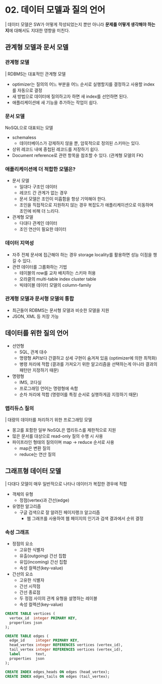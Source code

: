 # 02. 데이터 모델과 질의 언어

| 데이터 모델은 SW가 어떻게 작성되었는지 뿐만 아니라 **문제를 어떻게 생각해야 하는지**에 대해서도 지대한 영향을 미친다.

## 관계형 모델과 문서 모델

### 관계형 모델

| RDBMS는 대표적인 관계형 모델

- optimizer는 질의의 어느 부분을 어느 순서로 실행할지를 결정하고 사용할 index를 자동으로 결정
- 새 방법으로 데이터에 질의하고자 하면 새 index를 선언하면 된다.
- 애플리케이션에 새 기능을 추가하는 작업이 쉽다.

### 문서 모델

NoSQL으로 대표되는 모델

- schemaless
    - 데이터베이스가 강제하지 않을 뿐, 암묵적으로 정의된 스키마는 있다.
- 상위 레코드 내에 중첩된 레코드를 저장하기 쉽다.
- Document reference로 관련 항목을 참조할 수 있다. (관계형 모델의 FK)

### 애플리케이션에 더 적합한 모델은?

- 문서 모델
    - 일대다 구조인 데이터
    - 레코드 간 관계가 없는 경우
    - 문서 모델은 조인이 미흡함을 항상 기억해야 한다.
    - 조인을 직접적으로 지원하지 않는 경우 복잡도가 애플리케이션으로 이동하며 조인에 비해 더 느리다.
- 관계형 모델
    - 다대다 관계인 데이터
    - 조인 연산이 필요한 데이터

### 데이터 지역성

- 자주 전체 문서에 접근해야 하는 경우 storage locality를 활용하면 성능 이점을 챙길 수 있다.
- 관련 데이터를 그룹화하는 기법
    - 테이블의 row를 교차 배치하는 스키마 허용
    - 오라클의 multi-table index cluster table
    - 빅테이블 데이터 모델의 column-family

### 관계형 모델과 문서형 모델의 통합

- 최근들어 RDBMS는 문서형 모델과 비슷한 모델을 지원
- JSON, XML 등 저장 가능

## 데이터를 위한 질의 언어

- 선언형
    - SQL, 관계 대수
    - 명령형 API보다 간결하고 상세 구현이 숨겨져 있음 (optimizer에 의한 최적화)
    - 병령 처리에 적합 (결과를 가져오기 위한 알고리즘을 선택하는게 아니라 결과의 패턴만 지정하기 때문)
- 명령형
    - IMS, 코다실
    - 프로그래밍 언어는 명령형에 속함
    - 순차 처리에 적합 (명령어를 특정 순서로 실행하게끔 지정하기 때문)

### 맵리듀스 질의

| 대량의 데이터를 처리하기 위한 프로그래밍 모델

- 몽고를 포함한 일부 NoSQL은 맵리듀스를 제한적으로 지원
- 많은 문서를 대상으로 read-only 질의 수행 시 사용
- 파이프라인 형태의 질의이며 map → reduce 순서로 사용
    - map은 변환 질의
    - reduce는 연산 질의

## 그래프형 데이터 모델

| 다대다 모델이 매우 일반적으로 나타나 데이터가 복잡한 경우에 적합

- 객체의 유형
    - 정점(vertex)과 간선(edge)
- 유명한 알고리즘
    - 구글 검색으로 잘 알려진 페이지랭크 알고리즘
        - 웹 그래프를 사용하여 웹 페이지의 인기과 검색 결과에서 순위 결정

### 속성 그래프

- 정점의 요소
    - 고유한 식별자
    - 유출(outgoing) 간선 집합
    - 유입(incoming) 간선 집합
    - 속성 컬렉션(key-value)
- 간선의 요소
    - 고유한 식별자
    - 간선 시작점
    - 간선 종료점
    - 두 정점 사이의 관계 유형을 설명하는 레이블
    - 속성 컬렉션(key-value)

```sql
CREATE TABLE vertices (
  vertex_id  integer PRIMARY KEY,
  properties json
);

CREATE TABLE edges (
  edge_id     integer PRIMARY KEY,
  head_vertex integer REFERENCES vertices (vertex_id),
  tail_vertex integer REFERENCES vertices (vertex_id),
  label       text,
  properties  json
);

CREATE INDEX edges_heads ON edges (head_vertex);
CREATE INDEX edges_tails ON edges (tail_vertex);
```
